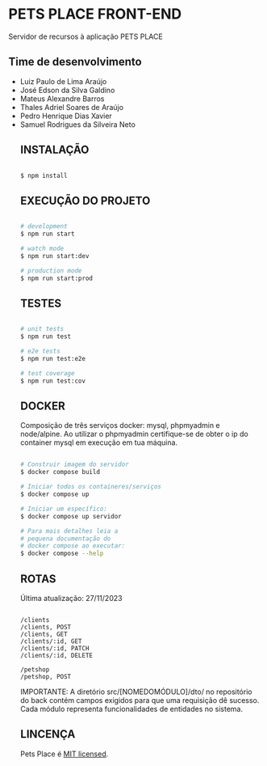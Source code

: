 # PETS PLACE FRONT-END

Servidor de recursos à aplicação PETS PLACE

## Time de desenvolvimento

<ul>
    <li> Luiz Paulo de Lima Araújo </li>
    <li> José Edson da Silva Galdino </li>
    <li> Mateus Alexandre Barros </li>
    <li> Thales Adriel Soares de Araújo </li>
    <li> Pedro Henrique Dias Xavier </li>
    <li> Samuel Rodrigues da Silveira Neto </li>
</u>

## INSTALAÇÃO

```bash

$ npm install

```

## EXECUÇÃO DO PROJETO

```bash

# development
$ npm run start

# watch mode
$ npm run start:dev

# production mode
$ npm run start:prod

```

## TESTES

```bash

# unit tests
$ npm run test

# e2e tests
$ npm run test:e2e

# test coverage
$ npm run test:cov

```

## DOCKER

Composição de três serviços docker: mysql, phpmyadmin e node/alpine.
Ao utilizar o phpmyadmin certifique-se de obter o
ip do container mysql em execução em tua máquina.

```bash

# Construir imagem do servidor
$ docker compose build

# Iniciar todos os containeres/serviços
$ docker compose up

# Iniciar um específico:
$ docker compose up servidor

# Para mais detalhes leia a
# pequena documentação do
# docker compose ao executar:
$ docker compose --help

```

## ROTAS
Última atualização: 27/11/2023

```

/clients
/clients, POST
/clients, GET
/clients/:id, GET
/clients/:id, PATCH
/clients/:id, DELETE

/petshop
/petshop, POST

```

IMPORTANTE: A diretório src/[NOMEDOMÓDULO]/dto/ no repositório
do back contém campos exigidos para que uma requisição dê sucesso.
Cada módulo representa funcionalidades de entidades no sistema.

## LINCENÇA

  Pets Place é [MIT licensed](https://github.com/nestjs/nest/blob/master/LICENSE).
